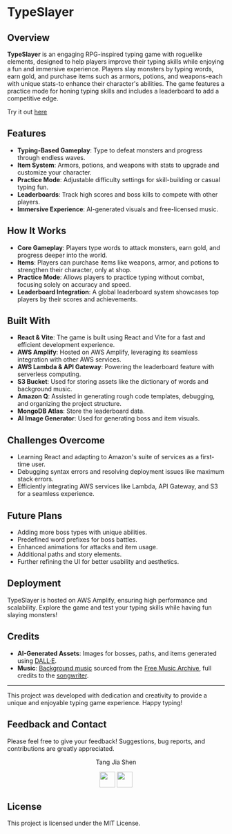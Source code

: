 # TypeSlayer

## Overview

**TypeSlayer** is an engaging RPG-inspired typing game with roguelike elements, designed to help players improve their typing skills while enjoying a fun and immersive experience. Players slay monsters by typing words, earn gold, and purchase items such as armors, potions, and weapons-each with unique stats-to enhance their character's abilities. The game features a practice mode for honing typing skills and includes a leaderboard to add a competitive edge.

Try it out [here](https://main.d1hbow10af0qan.amplifyapp.com)
## Features

- **Typing-Based Gameplay**: Type to defeat monsters and progress through endless waves.
- **Item System**: Armors, potions, and weapons with stats to upgrade and customize your character.
- **Practice Mode**: Adjustable difficulty settings for skill-building or casual typing fun.
- **Leaderboards**: Track high scores and boss kills to compete with other players.
- **Immersive Experience**: AI-generated visuals and free-licensed music.

## How It Works

- **Core Gameplay**: Players type words to attack monsters, earn gold, and progress deeper into the world. 
- **Items**: Players can purchase items like weapons, armor, and potions to strengthen their character, only at shop.
- **Practice Mode**: Allows players to practice typing without combat, focusing solely on accuracy and speed.
- **Leaderboard Integration**: A global leaderboard system showcases top players by their scores and achievements.

## Built With

- **React & Vite**: The game is built using React and Vite for a fast and efficient development experience.
- **AWS Amplify**: Hosted on AWS Amplify, leveraging its seamless integration with other AWS services.
- **AWS Lambda & API Gateway**: Powering the leaderboard feature with serverless computing.
- **S3 Bucket**: Used for storing assets like the dictionary of words and background music.
- **Amazon Q**: Assisted in generating rough code templates, debugging, and organizing the project structure.
- **MongoDB Atlas**: Store the leaderboard data.
- **AI Image Generator**: Used for generating boss and item visuals.

## Challenges Overcome

- Learning React and adapting to Amazon's suite of services as a first-time user.
- Debugging syntax errors and resolving deployment issues like maximum stack errors.
- Efficiently integrating AWS services like Lambda, API Gateway, and S3 for a seamless experience.

## Future Plans

- Adding more boss types with unique abilities.
- Predefined word prefixes for boss battles.
- Enhanced animations for attacks and item usage.
- Additional paths and story elements.
- Further refining the UI for better usability and aesthetics.

## Deployment

TypeSlayer is hosted on AWS Amplify, ensuring high performance and scalability. Explore the game and test your typing skills while having fun slaying monsters!

## Credits

- **AI-Generated Assets**: Images for bosses, paths, and items generated using  [DALL·E](https://openai.com/dall-e).
- **Music**: [Background music](https://freemusicarchive.org/music/Brylie_Christopher_Oxley/epicycles/8-bit-sunrise/) sourced from the [Free Music Archive](https://freemusicarchive.org/home), full credits to the [songwriter](https://freemusicarchive.org/music/Brylie_Christopher_Oxley/).

---
This project was developed with dedication and creativity to provide a unique and enjoyable typing game experience. Happy typing!

## Feedback and Contact

Please feel free to give your feedback! Suggestions, bug reports, and contributions are greatly appreciated.   
<td>

<p align="center">
Tang Jia Shen
</p>
<p align="center">
<a href = "https://github.com/lazy-llama69"><img src = "http://www.iconninja.com/files/241/825/211/round-collaboration-social-github-code-circle-network-icon.svg" width="36" height = "36"/></a>
<a href = "https://www.linkedin.com/in/jia-shen-tang-b1a564170/">
<img src = "http://www.iconninja.com/files/863/607/751/network-linkedin-social-connection-circular-circle-media-icon.svg" width="36" height="36"/>
</a>
</p>
</td>

## License  

This project is licensed under the MIT License.  
